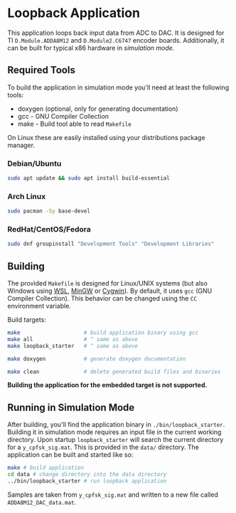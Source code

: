 # Loopback Application

This application loops back input data from ADC to DAC. It is designed for TI `D.Module.ADDA8M12` and `D.Module2.C6747` encoder boards. Additionally, it can be built for typical x86 hardware in _simulation mode_.

## Required Tools

To build the application in simulation mode you'll need at least the following tools:

* doxygen (optional, only for generating documentation)
* gcc - GNU Compiler Collection
* make - Build tool able to read `Makefile`

On Linux these are easily installed using your distributions package manager.

### Debian/Ubuntu

```sh
sudo apt update && sudo apt install build-essential
```

### Arch Linux

```sh
sudo pacman -Sy base-devel
```

### RedHat/CentOS/Fedora

```sh
sudo dnf groupinstall "Development Tools" "Development Libraries"
```

## Building

The provided `Makefile` is designed for Linux/UNIX systems (but also Windows using [WSL](https://docs.microsoft.com/en-us/windows/wsl/), [MinGW](https://www.mingw-w64.org/) or [Cygwin](https://www.cygwin.com/)). By default, it uses `gcc` (GNU Compiler Collection). This behavior can be changed using the `CC` environment variable.

Build targets:

```sh
make                    # build application binary using gcc
make all                # ^ same as above
make loopback_starter   # ^ same as above

make doxygen            # generate doxygen documentation

make clean              # delete generated build files and binaries
```

**Building the application for the embedded target is not supported.**

## Running in Simulation Mode

After building, you'll find the application binary in `./bin/loopback_starter`. Building it in simulation mode requires an input file in the current working directory. Upon startup `loopback_starter` will search the current directory for a `y_cpfsk_sig.mat`. This is provided in the `data/` directory. The application can be built and started like so:

```sh
make # build application
cd data # change directory into the data directory
../bin/loopback_starter # run loopback application
```

Samples are taken from `y_cpfsk_sig.mat` and written to a new file called `ADDA8M12_DAC_data.mat`.
